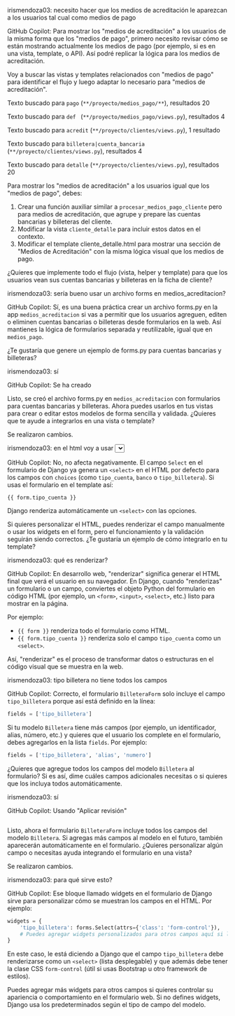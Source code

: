 irismendoza03: necesito hacer que los medios de acreditación le aparezcan a los usuarios tal cual como medios de pago 

GitHub Copilot: Para mostrar los "medios de acreditación" a los usuarios de la misma forma que los "medios de pago", primero necesito revisar cómo se están mostrando actualmente los medios de pago (por ejemplo, si es en una vista, template, o API). Así podré replicar la lógica para los medios de acreditación.

Voy a buscar las vistas y templates relacionados con "medios de pago" para identificar el flujo y luego adaptar lo necesario para "medios de acreditación". 

Texto buscado para `pago` (`**/proyecto/medios_pago/**`), resultados 20

Texto buscado para `def ` (`**/proyecto/medios_pago/views.py`), resultados 4

Texto buscado para `acredit` (`**/proyecto/clientes/views.py`), 1 resultado

Texto buscado para `billetera|cuenta_bancaria` (`**/proyecto/clientes/views.py`), resultados 4

Texto buscado para `detalle` (`**/proyecto/clientes/views.py`), resultados 20

Para mostrar los "medios de acreditación" a los usuarios igual que los "medios de pago", debes:

1. Crear una función auxiliar similar a `procesar_medios_pago_cliente` pero para medios de acreditación, que agrupe y prepare las cuentas bancarias y billeteras del cliente.
2. Modificar la vista `cliente_detalle` para incluir estos datos en el contexto.
3. Modificar el template cliente_detalle.html para mostrar una sección de "Medios de Acreditación" con la misma lógica visual que los medios de pago.

¿Quieres que implemente todo el flujo (vista, helper y template) para que los usuarios vean sus cuentas bancarias y billeteras en la ficha de cliente?

irismendoza03: sería bueno usar un archivo forms en medios_acreditacion?

GitHub Copilot: Sí, es una buena práctica crear un archivo forms.py en la app `medios_acreditacion` si vas a permitir que los usuarios agreguen, editen o eliminen cuentas bancarias o billeteras desde formularios en la web. Así mantienes la lógica de formularios separada y reutilizable, igual que en `medios_pago`.

¿Te gustaría que genere un ejemplo de forms.py para cuentas bancarias y billeteras?

irismendoza03: sí

GitHub Copilot: Se ha creado [](file:///Users/Iris/Documents/FP%20UNA/ing_software/IS-2/proyecto-2025/proyectoIS/proyecto/medios_acreditacion/forms.py)

Listo, se creó el archivo forms.py en `medios_acreditacion` con formularios para cuentas bancarias y billeteras. Ahora puedes usarlos en tus vistas para crear o editar estos modelos de forma sencilla y validada. ¿Quieres que te ayude a integrarlos en una vista o template?

Se realizaron cambios.

irismendoza03: en el html voy a usar <select>, afecta en algo al form?

GitHub Copilot: No, no afecta negativamente. El campo `Select` en el formulario de Django ya genera un `<select>` en el HTML por defecto para los campos con `choices` (como `tipo_cuenta`, `banco` o `tipo_billetera`). Si usas el formulario en el template así:  
```django
{{ form.tipo_cuenta }}
```
Django renderiza automáticamente un `<select>` con las opciones.

Si quieres personalizar el HTML, puedes renderizar el campo manualmente o usar los widgets en el form, pero el funcionamiento y la validación seguirán siendo correctos. ¿Te gustaría un ejemplo de cómo integrarlo en tu template?

irismendoza03: qué es renderizar?

GitHub Copilot: En desarrollo web, "renderizar" significa generar el HTML final que verá el usuario en su navegador. En Django, cuando "renderizas" un formulario o un campo, conviertes el objeto Python del formulario en código HTML (por ejemplo, un `<form>`, `<input>`, `<select>`, etc.) listo para mostrar en la página.

Por ejemplo:
- `{{ form }}` renderiza todo el formulario como HTML.
- `{{ form.tipo_cuenta }}` renderiza solo el campo `tipo_cuenta` como un `<select>`.

Así, "renderizar" es el proceso de transformar datos o estructuras en el código visual que se muestra en la web.

irismendoza03: tipo billetera no tiene todos los campos

GitHub Copilot: Correcto, el formulario `BilleteraForm` solo incluye el campo `tipo_billetera` porque así está definido en la línea:
```python
fields = ['tipo_billetera']
```
Si tu modelo `Billetera` tiene más campos (por ejemplo, un identificador, alias, número, etc.) y quieres que el usuario los complete en el formulario, debes agregarlos en la lista `fields`. Por ejemplo:
```python
fields = ['tipo_billetera', 'alias', 'numero']
```
¿Quieres que agregue todos los campos del modelo `Billetera` al formulario? Si es así, dime cuáles campos adicionales necesitas o si quieres que los incluya todos automáticamente.

irismendoza03: sí

GitHub Copilot: Usando "Aplicar revisión"


```

```
Listo, ahora el formulario `BilleteraForm` incluye todos los campos del modelo `Billetera`. Si agregas más campos al modelo en el futuro, también aparecerán automáticamente en el formulario. ¿Quieres personalizar algún campo o necesitas ayuda integrando el formulario en una vista?

Se realizaron cambios.

irismendoza03: para qué sirve esto?

GitHub Copilot: Ese bloque llamado widgets en el formulario de Django sirve para personalizar cómo se muestran los campos en el HTML. Por ejemplo:

```python
widgets = {
    'tipo_billetera': forms.Select(attrs={'class': 'form-control'}),
    # Puedes agregar widgets personalizados para otros campos aquí si lo deseas
}
```

En este caso, le está diciendo a Django que el campo `tipo_billetera` debe renderizarse como un `<select>` (lista desplegable) y que además debe tener la clase CSS `form-control` (útil si usas Bootstrap u otro framework de estilos).

Puedes agregar más widgets para otros campos si quieres controlar su apariencia o comportamiento en el formulario web. Si no defines widgets, Django usa los predeterminados según el tipo de campo del modelo.